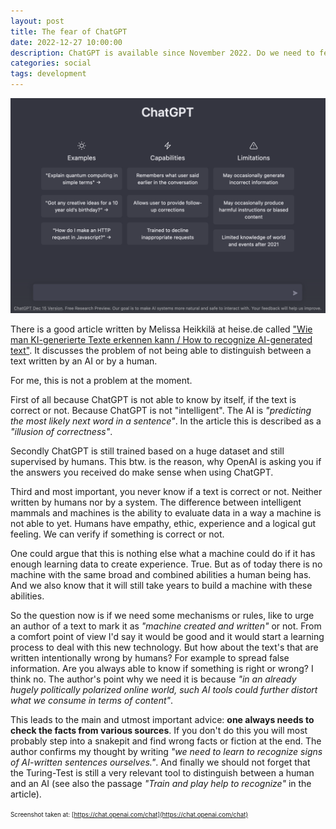 ```yaml
---
layout: post
title: The fear of ChatGPT
date: 2022-12-27 10:00:00
description: ChatGPT is available since November 2022. Do we need to fear it?
categories: social
tags: development 
---
```


<img src="/assets/images/chatgpt.png" />

There is a good article written by Melissa Heikkilä at heise.de called ["Wie man KI-generierte Texte erkennen kann  / How to recognize AI-generated text"](https://www.heise.de/hintergrund/Wie-man-KI-generierte-Texte-erkennen-kann-7434812.html). It discusses the problem of not being able to distinguish between a text written by an AI or by a human. 

For me, this is not a problem at the moment. 

First of all because ChatGPT is not able to know by itself, if the text is correct or not. Because ChatGPT is not "intelligent". The AI is _"predicting the most likely next word in a sentence"_. In the article this is described as a _"illusion of correctness"_.

Secondly ChatGPT is still trained based on a huge dataset and still supervised by humans. This btw. is the reason, why OpenAI is asking you if the answers you received do make sense when using ChatGPT.

Third and most important, you never know if a text is correct or not. Neither written by humans nor by a system. The difference between intelligent mammals and machines is the ability to evaluate data in a way a machine is not able to yet. Humans have empathy, ethic, experience and a logical gut feeling. We can verify if something is correct or not. 

One could argue that this is nothing else what a machine could do if it has enough learning data to create experience. True. But as of today there is no machine with the same broad and combined abilities a human being has. And we also know that it will still take years to build a machine with these abilities. 

So the question now is if we need some mechanisms or rules, like to urge an author of a text to mark it as _"machine created and written"_ or not. From a comfort point of view I'd say it would be good and it would start a learning process to deal with this new technology. But how about the text's that are written intentionally wrong by humans? For example to spread false information. Are you always able to know if something is right or wrong? I think no. The author's point why we need it is because _"in an already hugely politically polarized online world, such AI tools could further distort what we consume in terms of content"_. 

This leads to the main and utmost important advice: **one always needs to check the facts from various sources**. If you don't do this you will most probably step into a snakepit and find wrong facts or fiction at the end. The author confirms my thought by writing _"we need to learn to recognize signs of AI-written sentences ourselves."_. And finally we should not forget that the Turing-Test is still a very relevant tool to distinguish between a human and an AI (see also the passage _"Train and play help to recognize"_ in the article). 

<span style="font-size: 0.7em">Screenshot taken at: [https://chat.openai.com/chat](https://chat.openai.com/chat)</span>